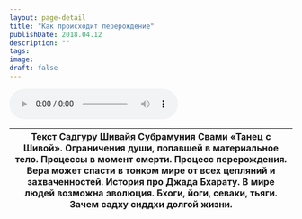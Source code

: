 ```yaml
---
layout: page-detail
title: "Как происходит перерождение"
publishDate: 2018.04.12
description: ""
tags:
image:
draft: false
---
```


<audio title="2018.04.12 - Как происходит перерождение.mp3" src="https://filer-api.advayta.org/v1.0/public/files/75423" controls=""></audio>

| Текст Садгуру Шивайя Субрамуния Свами «Танец с Шивой».  Ограничения души, попавшей в материальное тело. Процессы в момент смерти. Процесс перерождения. Вера может спасти в тонком мире от всех цепляний и захваченностей. История про Джада Бхарату. В мире людей возможна эволюция. Бхоги, йоги, севаки, тьяги. Зачем садху сиддхи долгой жизни. |
| -------------------------------------------------------------------------------------------------------------------------------------------------------------------------------------------------------------------------------------------------------------------------------------------------------------------------------------------------- |

  
